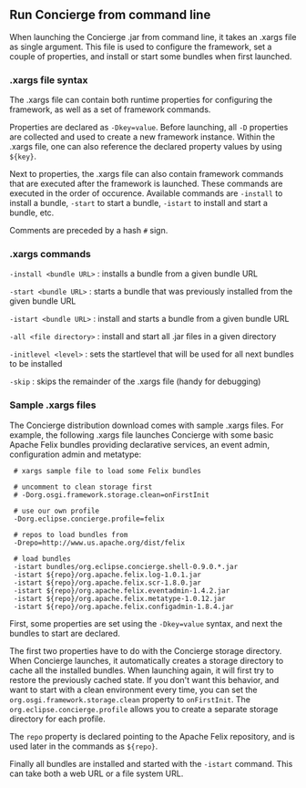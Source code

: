 ## Run Concierge from command line

When launching the Concierge .jar from command line, it takes an .xargs file as single argument. 
This file is used to configure the framework, set a couple of properties, and install or start
some bundles when first launched.

### .xargs file syntax

The .xargs file can contain both runtime properties for configuring the framework, as well as a set 
of framework commands. 

Properties are declared as `-Dkey=value`. Before launching, all `-D` properties are collected and
used to create a new framework instance. Within the .xargs file, one can also reference the declared property values by using `${key}`.

Next to properties, the .xargs file can also contain framework commands that are executed after the
framework is launched. These commands are executed in the order of occurence. Available commands are
`-install` to install a bundle, `-start` to start a bundle, `-istart` to install and start 
a bundle, etc.

Comments are preceded by a hash `#` sign.

### .xargs commands

`-install <bundle URL>` : installs a bundle from a given bundle URL  

`-start <bundle URL>` : starts a bundle that was previously installed from the given bundle URL

`-istart <bundle URL>` : install and starts a bundle from a given bundle URL  

`-all <file directory>` : install and start all .jar files in a given directory

`-initlevel <level>` : sets the startlevel that will be used for all next bundles to be installed 

`-skip` : skips the remainder of the .xargs file (handy for debugging)


### Sample .xargs files

The Concierge distribution download comes with sample .xargs files. For example, the following
.xargs file launches Concierge with some basic Apache Felix bundles providing declarative services,
an event admin, configuration admin and metatype:

```
 # xargs sample file to load some Felix bundles

 # uncomment to clean storage first
 # -Dorg.osgi.framework.storage.clean=onFirstInit

 # use our own profile
 -Dorg.eclipse.concierge.profile=felix

 # repos to load bundles from
 -Drepo=http://www.us.apache.org/dist/felix

 # load bundles
 -istart bundles/org.eclipse.concierge.shell-0.9.0.*.jar
 -istart ${repo}/org.apache.felix.log-1.0.1.jar
 -istart ${repo}/org.apache.felix.scr-1.8.0.jar
 -istart ${repo}/org.apache.felix.eventadmin-1.4.2.jar
 -istart ${repo}/org.apache.felix.metatype-1.0.12.jar
 -istart ${repo}/org.apache.felix.configadmin-1.8.4.jar
```

First, some properties are set using the `-Dkey=value` syntax, and next the bundles to 
start are declared.

The first two properties have to do with the Concierge storage directory. 
When Concierge launches, it automatically creates a storage directory to cache all the 
installed bundles. When launching again, it will first try to restore the previously cached
state. If you don't want this behavior, and want to start with a clean environment every
time, you can set the `org.osgi.framework.storage.clean` property to `onFirstInit`.
The `org.eclipse.concierge.profile` allows you to create a separate storage directory
for each profile.

The `repo` property is declared pointing to the Apache Felix repository, and is used later
in the commands as `${repo}`.

Finally all bundles are installed and started with the `-istart` command. This can take 
both a web URL or a file system URL.



